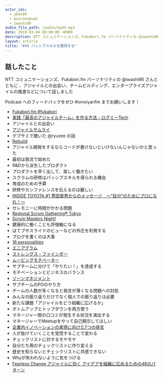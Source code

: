 ```yaml
---
actor_ids:
  - ykmc09
  - miuranobuak
  - iwashi86
audio_file_path: /audio/ep44.mp3
date: 2019-03-04 00:00:00 +0900
description: NTT コミュニケーションズ、Fukabori.fm パーソナリティの @iwashi86 さんとともに、アジャイルとの出会い、チームビルディング、エンタープライズアジャイルの推進などについて話しました
layout: article
title: "#44 パッシブスキルを獲得する"
---
```


## 話したこと
NTT コミュニケーションズ、Fukabori.fm パーソナリティの @iwashi86 さんとともに
、アジャイルとの出会い、チームビルディング、エンタープライズアジャイルの推進などについて話しました

Podcast へのフィードバックをぜひ #omoiyarifm までお願いします！

- [Fukabori.fm #fukabori](https://fukabori.fm/)
- [実践「最高のアジャイルチーム」を作る方法 - ログミーTech](https://logmi.jp/tech/articles/320513)
- アジャイルとの出会い
- [アジャイルサムライ](https://amzn.to/2NzkIVL)
- デブサミで聴いた @ryuzee の話
- [Rebuild](https://rebuild.fm/)
- アジャイル開発をするならコードが書けないといけないんじゃないかと思った
- 最初は我流で始めた
- R&Dから派生したプロダクト
- プロダクトを早く出して、楽しく働きたい
- スクラムの研修はパッシブスキルを得られる機会
- 育成のための予算
- 研修やカンファレンスを伝えるのは難しい
- [INSIDE TOYOTA #1 豊田章男からのメッセージ　～”自分”のためにプロになれ！～](https://youtu.be/vJ8DsIiSb-U?t=1162)
- セレモニーに時間がかかる問題
- [Regional Scrum Gathering® Tokyo](https://2019.scrumgatheringtokyo.org/index.html)
- [Scrum Masters Night!](https://smn.connpass.com/)
- 健康的に働くことも評価軸になる
- はてブやスライドのビューなどの外圧を利用する
- ブログを書くのは大事
- [16 personalities](https://www.16personalities.com/ja)
- [エニアグラム](http://shining.main.jp/eniatest.html)
- [ストレングス・ファインダー](https://amzn.to/2Nz08VE)
- [ムービングモチベーター](https://nuworks.jp/ja/2016/10/26/moving-motivators/)
- サブチームに分けて「やりたい！」を達成する
- モチベーションとビジネスのバランス
- [ゾーンマネジメント](https://amzn.to/2T5claA)
- サブチームのPOのやり方
- チームの人数が多くなると発言が薄くなる問題への対処
- みんなの振り返りだけでなく個人での振り返りは必要
- 新たな課題「アジャイルをどう組織に広げるか」
- ボトムアップとトップダウンを両方使う
- マネージャー間の口コミが発生する状況を演出する
- マネージャーでMeetupをやって自己開示してほしい
- [企業内イノベーションの実現に向けた7つの提言](http://jbpress.ismedia.jp/articles/-/52264?page=2)
- 人が抜けていくことを覚悟することで変わる
- チェックリストに対するモヤモヤ
- 自分たち用のチェックリストに作り変える
- 歴史を知らないとチェックリストに共感できない
- Whyが失われないように気をつける
- [Fearless Change アジャイルに効く アイデアを組織に広めるための48のパターン](https://amzn.to/2NxrHi1)
